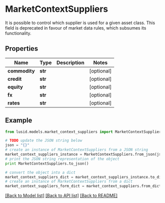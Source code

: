 # MarketContextSuppliers

It is possible to control which supplier is used for a given asset class.  This field is deprecated in favour of market data rules, which subsumes its functionality.

## Properties
Name | Type | Description | Notes
------------ | ------------- | ------------- | -------------
**commodity** | **str** |  | [optional] 
**credit** | **str** |  | [optional] 
**equity** | **str** |  | [optional] 
**fx** | **str** |  | [optional] 
**rates** | **str** |  | [optional] 

## Example

```python
from lusid.models.market_context_suppliers import MarketContextSuppliers

# TODO update the JSON string below
json = "{}"
# create an instance of MarketContextSuppliers from a JSON string
market_context_suppliers_instance = MarketContextSuppliers.from_json(json)
# print the JSON string representation of the object
print MarketContextSuppliers.to_json()

# convert the object into a dict
market_context_suppliers_dict = market_context_suppliers_instance.to_dict()
# create an instance of MarketContextSuppliers from a dict
market_context_suppliers_form_dict = market_context_suppliers.from_dict(market_context_suppliers_dict)
```
[[Back to Model list]](../README.md#documentation-for-models) [[Back to API list]](../README.md#documentation-for-api-endpoints) [[Back to README]](../README.md)


